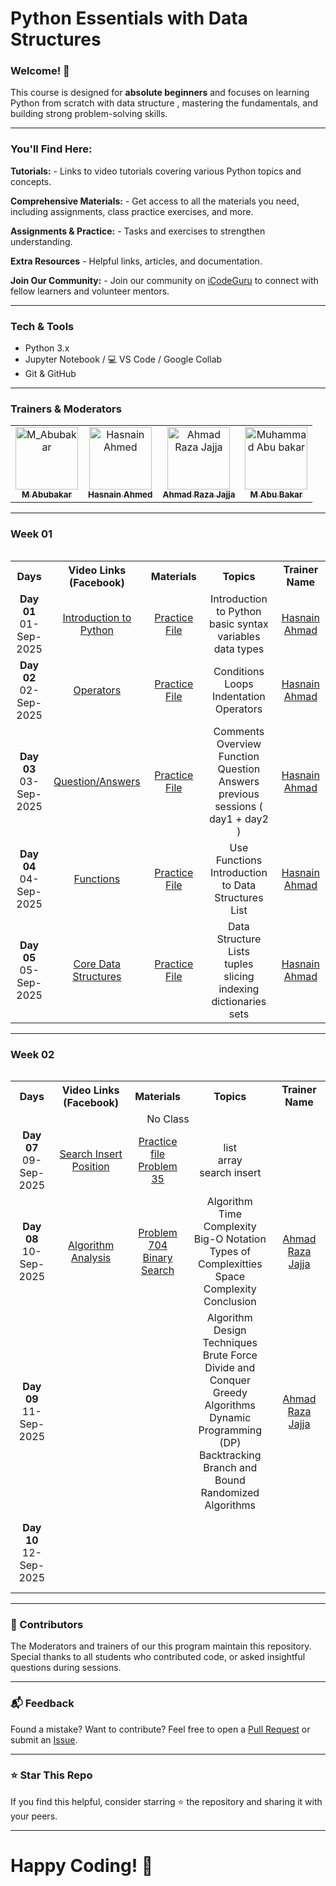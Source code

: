 # Python Essentials with Data Structures

### Welcome! 👋 

This course is designed for **absolute beginners** and focuses on learning Python from scratch with data structure , mastering the fundamentals, and building strong problem-solving skills.  

-------------------------------------------------------------------------------------------------------------------------

### **You'll Find Here:**

**Tutorials:** - Links to video tutorials covering various Python topics and concepts.

**Comprehensive Materials:** - Get access to all the materials you need, including assignments, class practice exercises, and more.

**Assignments & Practice:** -  Tasks and exercises to strengthen understanding.

**Extra Resources** - Helpful links, articles, and documentation.

**Join Our Community:** - Join our community on [iCodeGuru](https://icode.guru/join/) to connect with fellow learners and volunteer mentors.

-------------------------------------------------------------------------------------------------------------------------

### Tech & Tools

- Python 3.x  
- Jupyter Notebook / 💻 VS Code /  Google Collab  
- Git & GitHub  

-------------------------------------------------------------------------------------------------------------------------

### Trainers & Moderators

<table >
    <tbody>
        <tr>
            <td align="center">
                <a href="https://github.com/Abubakar919666">
                    <img src="https://avatars.githubusercontent.com/u/115037887?s=96&v=4" width="100px;" alt="M_Abubakar"/>
                    <br />
                    <sub><b>M Abubakar</b></sub>
                </a> 
            </td>
          <td align="center">
                <a href="https://github.com/HasnainAhmad67">
                    <img src="https://avatars.githubusercontent.com/u/206344887?v=4" width="100px;" alt="Hasnain Ahmed"/>
                    <br />
                    <sub><b>Hasnain Ahmed</b></sub>
                </a> 
            </td>
            <td align="center">
                <a href="https://github.com/ahmad-raza-jajja">
                    <img src="https://media.licdn.com/dms/image/v2/D4E03AQEwo2k6tdMVcw/profile-displayphoto-crop_800_800/B4EZg849V8GcAI-/0/1753368221793?e=1759968000&v=beta&t=UeFs3kXse2-_BxUuSJfNQ23sc2SxeTsWl8RnUKsNcuw" width="100px;" alt="Ahmad Raza Jajja"/>
                    <br />
                    <sub><b>Ahmad Raza Jajja</b></sub>
                </a> 
            </td>
            <td align="center">
                <a href="https://github.com/abubakar2029">
                    <img src="https://avatars.githubusercontent.com/u/128064938?v=4" width="100px;" alt="Muhammad Abu bakar"/>
                    <br />
                    <sub><b>M Abu Bakar</b></sub>
                </a> 
            </td>
        </tr> 
</tbody>
<table>

-------------------------------------------------------------------------------------------------------------------------
### Week 01
<table>
    <tbody>
     <tr>
      <th>Days</th>
      <th>Video Links (Facebook)</br></th>
      <th>Materials</th>
     <th>Topics</th>
   <td align="center"><b>Trainer Name</b></td>
     </tr>  
    <tr>
        <td align="center"><b>Day 01</b></br>01-Sep-2025</td>
        <td align="center"><a href="https://www.facebook.com/share/v/19Z7s7MLHZ/">Introduction to Python</br></td>
        <td align="center" ><a href="https://colab.research.google.com/drive/10bMV2JHOcGhPGt72L5vET5bSwlv2fNlV?usp=sharing">Practice File</td>
        <td align="center">Introduction to Python <br/>basic syntax<br/> variables<br/>data types</td>
        <td align="center"><a href="https://www.linkedin.com/in/hasnain-ahmad-047210349/">Hasnain Ahmad</td>
    </tr>
    <tr>
        <td align="center"><b>Day 02</b></br>02-Sep-2025</td>
        <td align="center"><a href="https://www.facebook.com/share/v/1D9RbtG2Ve/">Operators</td>
        <td align="center"><a href="https://colab.research.google.com/drive/1p31LVYT4ULfzWIITnG6wmvd9fW5QnWlE?usp=sharing ">Practice File</td>
        <td align="center">Conditions<br/>Loops<br/>Indentation<br/>Operators</td>
        <td align="center"><a href="https://www.linkedin.com/in/hasnain-ahmad-047210349/">Hasnain Ahmad</td>
    </tr>
    <tr>
        <td align="center"><b>Day 03</b></br>03-Sep-2025</td>
        <td align="center"><a href="https://www.facebook.com/share/v/1BFbmg8CrW/">Question/Answers</td>
        <td align="center"><a href="https://colab.research.google.com/drive/12jkPawY-iblWMPPB9J6gT4srZKBeU8Qh?usp=sharing ">Practice File</td>
        <td align="center">Comments<br/>Overview Function<br/>Question Answers previous sessions ( day1 + day2 )</td>
        <td align="center"><a href="https://www.linkedin.com/in/hasnain-ahmad-047210349/">Hasnain Ahmad</td>
    </tr>
    <tr>
        <td align="center"><b>Day 04</b></br>04-Sep-2025</td>
        <td align="center"><a href="https://fb.watch/BV1NvjZJTX/">Functions</td>
        <td align="center"><a href="https://colab.research.google.com/drive/12jkPawY-iblWMPPB9J6gT4srZKBeU8Qh?usp=sharing ">Practice File</td>
        <td align="center">Use Functions<br/>Introduction to Data Structures<br/>List</td>
        <td align="center"><a href="https://www.linkedin.com/in/hasnain-ahmad-047210349/">Hasnain Ahmad</td>
    </tr>
    <tr>
        <td align="center"><b>Day 05</b></br>05-Sep-2025</td>
        <td align="center"><a href="https://www.facebook.com/share/v/1Ycr7EA1Pp/"> Core Data Structures</td>
        <td align="center"><a href="https://colab.research.google.com/drive/1w2IxsYi4xjccU1I0zGv16udxxOkgHnjy?usp=sharing">Practice File</td>
        <td align="center">Data Structure<br/>Lists<br/>tuples<br/>slicing<br/>indexing<br/>dictionaries<br/>sets</td>
        <td align="center"><a href="https://www.linkedin.com/in/hasnain-ahmad-047210349/">Hasnain Ahmad</td>
    </tr>
</tbody>
<table>

-------------------------------------------------------------------------------------------------------------------------
### Week 02

<table>
    <tbody>
     <tr>
      <th>Days</th>
      <th>Video Links (Facebook)</br></th>
      <th>Materials</th>
     <th>Topics</th>
        <td align="center"><b>Trainer Name</b></td>
     </tr>  
    <tr>
    <td align="center" colspan="5">No Class</td>   
    </tr>
    <tr>
        <td align="center"><b>Day 07</b></br>09-Sep-2025</td>
        <td align="center"><a href="https://www.facebook.com/share/v/17JBCiHJ9b/">Search Insert Position</td>
        <td align="center"><a href="https://colab.research.google.com/drive/1tInxbQb170lZQ4cgQG8crmHTrvj7SLvn?usp=sharing">Practice file<br/>
        <a href="https://leetcode.com/problems/search-insert-position/">Problem 35</a>
        </td>
        <td align="center">list<br/>array<br/>search insert<br/></td>
        <td align="center"><a href="https://www.linkedin.com/in/muhammadabu/"></td>
    </tr>
    <tr>
        <td align="center"><b>Day 08</b></br>10-Sep-2025</td>
        <td align="center"><a href="https://www.facebook.com/watch?v=1230215062206671">Algorithm Analysis</td>
        <td align="center"><a href="https://leetcode.com/problems/binary-search/description/">Problem 704<br/>Binary Search</td>
        <td align="center">Algorithm<br/>Time Complexity<br/>Big-O Notation<br/>Types of Complexitties<br/>Space Complexity<br/>Conclusion</td>
        <td align="center"><a href="https://www.linkedin.com/in/ahmad-raza-jajja-277456373/">Ahmad Raza Jajja</td>
    </tr>
    <tr>
        <td align="center"><b>Day 09</b></br>11-Sep-2025</td>
        <td align="center"><a href="https://www.facebook.com/share/v/16zSyM2Q88/"></td>
        <td align="center"><a href=""></td>
        <td align="center">Algorithm Design Techniques<br/>Brute Force<br/>Divide and Conquer<br/>Greedy Algorithms<br/>Dynamic Programming (DP)<br/>Backtracking<br/>Branch and Bound<br/>Randomized Algorithms</td>
        <td align="center"><a href="https://www.linkedin.com/in/ahmad-raza-jajja-277456373/">Ahmad Raza Jajja</td>
    </tr>
    <tr>
        <td align="center"><b>Day 10</b></br>12-Sep-2025</td>
        <td align="center"><a href=""></td>
        <td align="center"><a href=""></td>
        <td align="center"><br/><br/><br/><br/><br/><br/></td>
        <td align="center"><a href=""></td>
    </tr>
</tbody>
<table>

-------------------------------------------------------------------------------------------------------------------------
### 🙌 Contributors

The Moderators and trainers of our this program maintain this repository.  
Special thanks to all students who contributed code, or asked insightful questions during sessions.

-------------------------------------------------------------------------------------------------------------------------

### 📬 Feedback

Found a mistake? Want to contribute? Feel free to open a [Pull Request](https://github.com/Abubakar919666/5AM-Python-Essentials-with-Data-Structures/pulls) or submit an [Issue](https://github.com/Abubakar919666/5AM-Python-Essentials-with-Data-Structures/issues).

-------------------------------------------------------------------------------------------------------------------------

### ⭐ Star This Repo

If you find this helpful, consider starring ⭐ the repository and sharing it with your peers.

-------------------------------------------------------------------------------------------------------------------------

# **Happy Coding! 🚀**
